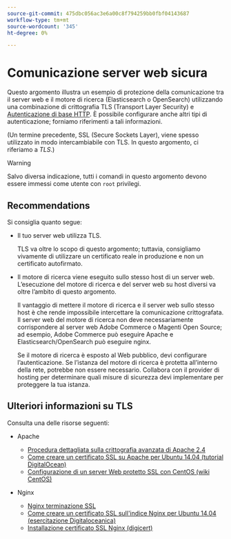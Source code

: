 ```yaml
---
source-git-commit: 475dbc056ac3e6a00c8f794259bb0fbf04143687
workflow-type: tm+mt
source-wordcount: '345'
ht-degree: 0%

---
```

# Comunicazione server web sicura

Questo argomento illustra un esempio di protezione della comunicazione tra il server web e il motore di ricerca (Elasticsearch o OpenSearch) utilizzando una combinazione di crittografia TLS (Transport Layer Security) e [Autenticazione di base HTTP](https://datatracker.ietf.org/doc/html/rfc2617). È possibile configurare anche altri tipi di autenticazione; forniamo riferimenti a tali informazioni.

(Un termine precedente, SSL (Secure Sockets Layer), viene spesso utilizzato in modo intercambiabile con TLS. In questo argomento, ci riferiamo a *TLS*.)

>[!WARNING]
>
>Salvo diversa indicazione, tutti i comandi in questo argomento devono essere immessi come utente con `root` privilegi.

## Recommendations

Si consiglia quanto segue:

* Il tuo server web utilizza TLS.

   TLS va oltre lo scopo di questo argomento; tuttavia, consigliamo vivamente di utilizzare un certificato reale in produzione e non un certificato autofirmato.

* Il motore di ricerca viene eseguito sullo stesso host di un server web. L’esecuzione del motore di ricerca e del server web su host diversi va oltre l’ambito di questo argomento.

   Il vantaggio di mettere il motore di ricerca e il server web sullo stesso host è che rende impossibile intercettare la comunicazione crittografata. Il server web del motore di ricerca non deve necessariamente corrispondere al server web Adobe Commerce o Magenti Open Source; ad esempio, Adobe Commerce può eseguire Apache e Elasticsearch/OpenSearch può eseguire nginx.

   Se il motore di ricerca è esposto al Web pubblico, devi configurare l’autenticazione. Se l’istanza del motore di ricerca è protetta all’interno della rete, potrebbe non essere necessario. Collabora con il provider di hosting per determinare quali misure di sicurezza devi implementare per proteggere la tua istanza.

## Ulteriori informazioni su TLS

Consulta una delle risorse seguenti:

* Apache

   * [Procedura dettagliata sulla crittografia avanzata di Apache 2.4](https://httpd.apache.org/docs/2.4/ssl/ssl_howto.html)
   * [Come creare un certificato SSL su Apache per Ubuntu 14.04 (tutorial DigitalOcean)](https://www.digitalocean.com/community/tutorials/how-to-create-a-ssl-certificate-on-apache-for-ubuntu-14-04)
   * [Configurazione di un server Web protetto SSL con CentOS (wiki CentOS)](https://wiki.centos.org/HowTos/Https)

* Nginx

   * [Nginx terminazione SSL](https://www.nginx.com/resources/admin-guide/nginx-ssl-termination/)
   * [Come creare un certificato SSL sull&#39;indice Nginx per Ubuntu 14.04 (esercitazione Digitaloceanica)](https://www.digitalocean.com/community/tutorials/how-to-create-an-ssl-certificate-on-nginx-for-ubuntu-14-04)
   * [Installazione certificato SSL Nginx (digicert)](https://www.digicert.com/ssl-certificate-installation-nginx.htm)
